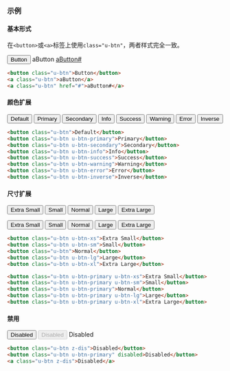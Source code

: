 ### 示例
#### 基本形式

在`<button>`或`<a>`标签上使用`class="u-btn"`，两者样式完全一致。

<div id="j-example1">
<button class="u-btn">Button</button>
<a class="u-btn">aButton</a>
<a class="u-btn" href="#">aButton#</a>
</div>

```html
<button class="u-btn">Button</button>
<a class="u-btn">aButton</a>
<a class="u-btn" href="#">aButton#</a>
```

#### 颜色扩展

<div id="j-example2">
<button class="u-btn">Default</button>
<button class="u-btn u-btn-primary">Primary</button>
<button class="u-btn u-btn-secondary">Secondary</button>
<button class="u-btn u-btn-info">Info</button>
<button class="u-btn u-btn-success">Success</button>
<button class="u-btn u-btn-warning">Warning</button>
<button class="u-btn u-btn-error">Error</button>
<button class="u-btn u-btn-inverse">Inverse</button>
</div>

```html
<button class="u-btn">Default</button>
<button class="u-btn u-btn-primary">Primary</button>
<button class="u-btn u-btn-secondary">Secondary</button>
<button class="u-btn u-btn-info">Info</button>
<button class="u-btn u-btn-success">Success</button>
<button class="u-btn u-btn-warning">Warning</button>
<button class="u-btn u-btn-error">Error</button>
<button class="u-btn u-btn-inverse">Inverse</button>
```

#### 尺寸扩展

<div id="j-example3">
<button class="u-btn u-btn-xs">Extra Small</button>
<button class="u-btn u-btn-sm">Small</button>
<button class="u-btn">Normal</button>
<button class="u-btn u-btn-lg">Large</button>
<button class="u-btn u-btn-xl">Extra Large</button>

<p></p>

<button class="u-btn u-btn-primary u-btn-xs">Extra Small</button>
<button class="u-btn u-btn-primary u-btn-sm">Small</button>
<button class="u-btn u-btn-primary">Normal</button>
<button class="u-btn u-btn-primary u-btn-lg">Large</button>
<button class="u-btn u-btn-primary u-btn-xl">Extra Large</button>
</div>

```html
<button class="u-btn u-btn-xs">Extra Small</button>
<button class="u-btn u-btn-sm">Small</button>
<button class="u-btn">Normal</button>
<button class="u-btn u-btn-lg">Large</button>
<button class="u-btn u-btn-xl">Extra Large</button>

<button class="u-btn u-btn-primary u-btn-xs">Extra Small</button>
<button class="u-btn u-btn-primary u-btn-sm">Small</button>
<button class="u-btn u-btn-primary">Normal</button>
<button class="u-btn u-btn-primary u-btn-lg">Large</button>
<button class="u-btn u-btn-primary u-btn-xl">Extra Large</button>
```

#### 禁用

<div id="j-example4">
<button class="u-btn z-dis">Disabled</button>
<button class="u-btn u-btn-primary" disabled>Disabled</button>
<a class="u-btn z-dis">Disabled</a>
</div>

```html
<button class="u-btn z-dis">Disabled</button>
<button class="u-btn u-btn-primary" disabled>Disabled</button>
<a class="u-btn z-dis">Disabled</a>
```
